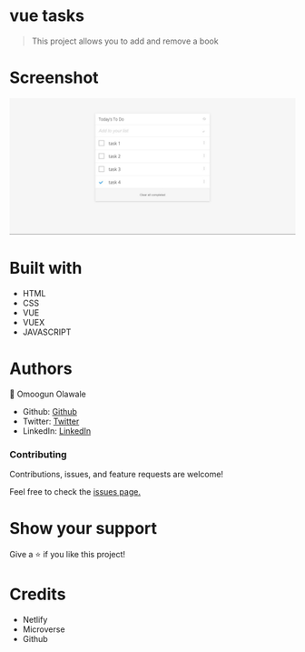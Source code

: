 # vue tasks

> This project allows you to add and remove a book

# Screenshot
![screenshot](https://github.com/olawale-o/vue-tasks/blob/display-task/src/assets/screenshot.png?raw=true")
# Built with 

- HTML
- CSS
- VUE
- VUEX
- JAVASCRIPT

# Authors
:bust_in_silhouette: Omoogun Olawale

- Github: [Github](https://github.com/olawale-o)
- Twitter: [Twitter](https://twitter.com/ibreaktherules)
- LinkedIn: [LinkedIn](https://www.linkedin.com/in/olawale-omoogun-330a051b1/)

### Contributing
Contributions, issues, and feature requests are welcome!

Feel free to check the [issues page.](https://github.com/olawale-o/vue-tasks/issues)

# Show your support
Give a :star: if you like this project!

# Credits
- Netlify
- Microverse
- Github